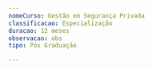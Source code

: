 ```yaml
---
nomeCurso: Gestão em Segurança Privada
classificacao: Especialização
duracao: 12 meses
observacao: obs
tipo: Pós Graduação

---
```


